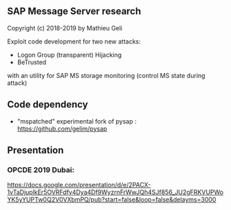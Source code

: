 SAP Message Server research
-------------------------------------

Copyright (c) 2018-2019 by Mathieu Geli


Exploit code development for two new attacks:

- Logon Group (transparent) Hijacking
- BeTrusted

with an utility for SAP MS storage monitoring (control MS state during attack)

## Code dependency

- "mspatched" experimental fork of pysap : https://github.com/gelim/pysap

## Presentation

### OPCDE 2019 Dubai:

https://docs.google.com/presentation/d/e/2PACX-1vTaDjuplkEr5OVRFdfy4Dya4Df9WyzrnFrWwJQh4SJf856_JU2gFRKVUPWoYK5yYUPTw0Q2V0VXbmPQ/pub?start=false&loop=false&delayms=3000

